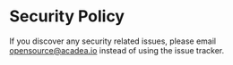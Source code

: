 # Security Policy

If you discover any security related issues, please email opensource@acadea.io instead of using the issue tracker.
